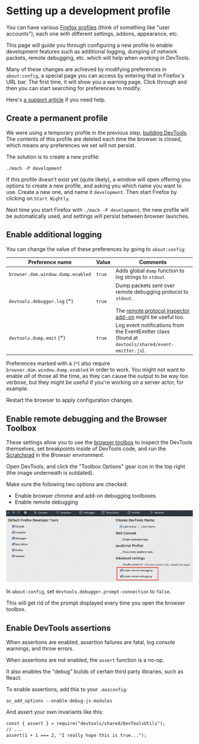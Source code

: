 # Setting up a development profile

You can have various [Firefox profiles](https://developer.mozilla.org/en-US/Firefox/Multiple_profiles) (think of something like "user accounts"), each one with different settings, addons, appearance, etc.

This page will guide you through configuring a new profile to enable development features such as additional logging, dumping of network packets, remote debugging, etc. which will help when working in DevTools.

Many of these changes are achieved by modifying preferences in `about:config`, a special page you can access by entering that in Firefox's URL bar. The first time, it will show you a warning page. Click through and then you can start searching for preferences to modify.

Here's [a support article](https://support.mozilla.org/t5/Manage-preferences-and-add-ons/Configuration-Editor-for-Firefox/ta-p/35030) if you need help.

## Create a permanent profile

We were using a temporary profile in the previous step, [building DevTools](./build.md). The contents of this profile are deleted each time the browser is closed, which means any preferences we set will not persist.

The solution is to create a new profile:

```
./mach -P development
```

If this profile doesn't exist yet (quite likely), a window will open offering you options to create a new profile, and asking you which name you want to use. Create a new one, and name it `development`. Then start Firefox by clicking on `Start Nightly`.

Next time you start Firefox with `./mach -P development`, the new profile will be automatically used, and settings will persist between browser launches.

## Enable additional logging

You can change the value of these preferences by going to `about:config`:

| Preference name | Value | Comments |
| --------------- | --------------- | -------- |
| `browser.dom.window.dump.enabled` | `true` | Adds global `dump` function to log strings to `stdout` |
| `devtools.debugger.log` (*) | `true` | Dump packets sent over remote debugging protocol to `stdout`.<br /><br />The [remote protocol inspector add-on](https://github.com/firebug/rdp-inspector/wiki) might be useful too. |
| `devtools.dump.emit` (*) | `true` | Log event notifications from the EventEmitter class<br />(found at `devtools/shared/event-emitter.js`). |

Preferences marked with a (`*`) also require `browser.dom.window.dump.enabled` in order to work. You might not want to enable *all* of those all the time, as they can cause the output to be way too verbose, but they might be useful if you're working on a server actor, for example<!--TODO link to actors doc-->.

Restart the browser to apply configuration changes.

## Enable remote debugging and the Browser Toolbox

These settings allow you to use the [browser toolbox](https://developer.mozilla.org/docs/Tools/Browser_Toolbox) to inspect the DevTools themselves, set breakpoints inside of DevTools code, and run the [Scratchpad](https://developer.mozilla.org/en-US/docs/Tools/Scratchpad) in the *Browser* environment.

Open DevTools, and click the "Toolbox Options" gear icon in the top right (the image underneath is outdated). <!--TODO update image--> 

Make sure the following two options are checked:

- Enable browser chrome and add-on debugging toolboxes
- Enable remote debugging

![Settings for developer tools - "Enable Chrome Debugging" and "Enable Remote Debugging"](../resources/DevToolsDeveloperSettings.png)

In `about:config`, set `devtools.debugger.prompt-connection` to `false`.

This will get rid of the prompt displayed every time you open the browser toolbox.

## Enable DevTools assertions

When assertions are enabled, assertion failures are fatal, log console warnings, and throw errors.

When assertions are not enabled, the `assert` function is a no-op.

It also enables the "debug" builds of certain third party libraries, such as React.

To enable assertions, add this to your `.mozconfig`:

```
ac_add_options --enable-debug-js-modules
```

And assert your own invariants like this:

```
const { assert } = require("devtools/shared/DevToolsUtils");
// ...
assert(1 + 1 === 2, "I really hope this is true...");
```


